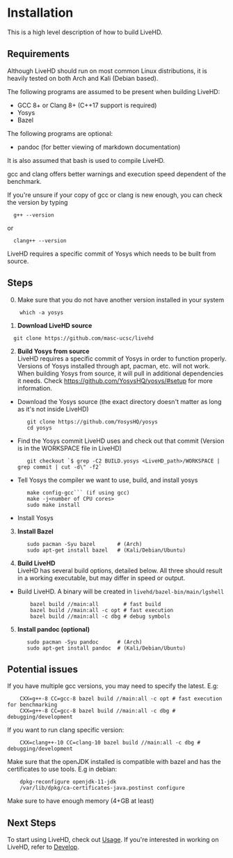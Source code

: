 # Installation

This is a high level description of how to build LiveHD.

## Requirements

Although LiveHD should run on most common Linux distributions, it is heavily tested on both Arch and Kali (Debian based).

The following programs are assumed to be present when building LiveHD:
 - GCC 8+ or Clang 8+ (C++17 support is required)
 - Yosys
 - Bazel

The following programs are optional:
 - pandoc (for better viewing of markdown documentation)

It is also assumed that bash is used to compile LiveHD.

gcc and clang offers better warnings and execution speed dependent of the benchmark.

If you're unsure if your copy of gcc or clang is new enough, you can check the version by typing 
```
  g++ --version
```
  or
```
  clang++ --version
```  

LiveHD requires a specific commit of Yosys which needs to be built from source.

## Steps

0. Make sure that you do not have another version installed in your system
  ```
      which -a yosys
  ```

1. **Download LiveHD source**  
  ```
    git clone https://github.com/masc-ucsc/livehd
  ```
2. **Build Yosys from source**  
  LiveHD requires a specific commit of Yosys in order to function properly.  Versions of Yosys installed through apt, pacman, etc. will not work.  
  When building Yosys from source, it will pull in additional dependencies it needs.  Check https://github.com/YosysHQ/yosys/#setup for more information.

  - Download the Yosys source (the exact directory doesn't matter as long as it's not inside LiveHD)  
      ```
         git clone https://github.com/YosysHQ/yosys
         cd yosys
      ```
  - Find the Yosys commit LiveHD uses and check out that commit (Version is in the WORKSPACE file in LiveHD)
      ```
         git checkout `$ grep -C2 BUILD.yosys <LiveHD_path>/WORKSPACE | grep commit | cut -d\" -f2`
      ```
  - Tell Yosys the compiler we want to use, build, and install yosys
      ```
         make config-gcc``` (if using gcc)  
         make -j<number of CPU cores>
         sudo make install
      ```
  - Install Yosys  
3. **Install Bazel**
   ```
      sudo pacman -Syu bazel       # (Arch)
      sudo apt-get install bazel   # (Kali/Debian/Ubuntu)
   ```
4. **Build LiveHD**  
  LiveHD has several build options, detailed below.  All three should result in a working executable, but may differ in speed or output.  
  
  - Build LiveHD.  A binary will be created in `livehd/bazel-bin/main/lgshell`
      ```
          bazel build //main:all        # fast build
          bazel build //main:all -c opt # fast execution
          bazel build //main:all -c dbg # debug symbols
      ```
5. **Install pandoc (optional)**
   ```
      sudo pacman -Syu pandoc      # (Arch)  
      sudo apt-get install pandoc  # (Kali/Debian/Ubuntu)
   ```

## Potential issues

If you have multiple gcc versions, you may need to specify the latest. E.g:

```
    CXX=g++-8 CC=gcc-8 bazel build //main:all -c opt # fast execution for benchmarking
    CXX=g++-8 CC=gcc-8 bazel build //main:all -c dbg # debugging/development
```

If you want to run clang specific version:

```
    CXX=clang++-10 CC=clang-10 bazel build //main:all -c dbg # debugging/development
```

Make sure that the openJDK installed is compatible with bazel and has the certificates to use tools. E.g in debian:

```
    dpkg-reconfigure openjdk-11-jdk
    /var/lib/dpkg/ca-certificates-java.postinst configure
```

Make sure to have enough memory (4+GB at least)

## Next Steps

To start using LiveHD, check out [Usage](./Usage.md).  If you're interested in working on LiveHD, refer to [Develop](./Develop.md).

